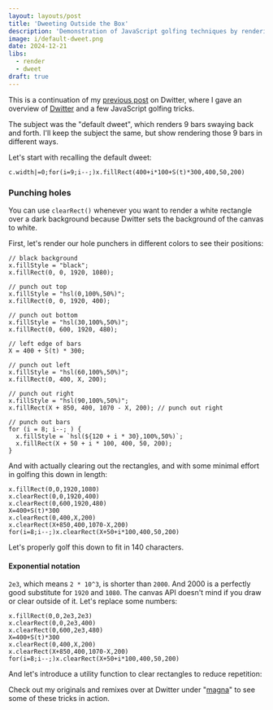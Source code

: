 ```yaml
---
layout: layouts/post
title: 'Dweeting Outside the Box'
description: 'Demonstration of JavaScript golfing techniques by rendering the "default dweet" in different ways.'
image: i/default-dweet.png
date: 2024-12-21
libs:
  - render
  - dweet
draft: true
---
```


This is a continuation of my [previous post][1] on Dwitter, where I gave an
overview of [Dwitter][2] and a few JavaScript golfing tricks.

[1]: /posts/2024-12-20-intro-to-dwitter
[2]: https://www.dwitter.net/

The subject was the "default dweet", which renders 9 bars swaying back and
forth. I'll keep the subject the same, but show rendering those 9 bars in
different ways.

Let's start with recalling the default dweet:

<pre class="dweet play"><code class="language-js">c.width|=0;for(i=9;i--;)x.fillRect(400+i*100+S(t)*300,400,50,200)
</code></pre>

### Punching holes

You can use `clearRect()` whenever you want to render a white rectangle over a
dark background because Dwitter sets the background of the canvas to white.

First, let's render our hole punchers in different colors to see their
positions:

<pre class="dweet play no-length"><code class="language-js">// black background
x.fillStyle = "black";
x.fillRect(0, 0, 1920, 1080);

// punch out top
x.fillStyle = "hsl(0,100%,50%)";
x.fillRect(0, 0, 1920, 400);

// punch out bottom
x.fillStyle = "hsl(30,100%,50%)";
x.fillRect(0, 600, 1920, 480);

// left edge of bars
X = 400 + S(t) * 300;

// punch out left
x.fillStyle = "hsl(60,100%,50%)";
x.fillRect(0, 400, X, 200);

// punch out right
x.fillStyle = "hsl(90,100%,50%)";
x.fillRect(X + 850, 400, 1070 - X, 200); // punch out right

// punch out bars
for (i = 8; i--; ) {
  x.fillStyle = `hsl(${120 + i * 30},100%,50%)`;
  x.fillRect(X + 50 + i * 100, 400, 50, 200);
}
</code></pre>

And with actually clearing out the rectangles, and with some minimal effort in
golfing this down in length:

<pre class="dweet play"><code class="language-js">x.fillRect(0,0,1920,1080)
x.clearRect(0,0,1920,400)
x.clearRect(0,600,1920,480)
X=400+S(t)*300
x.clearRect(0,400,X,200)
x.clearRect(X+850,400,1070-X,200)
for(i=8;i--;)x.clearRect(X+50+i*100,400,50,200)
</code></pre>

Let's properly golf this down to fit in 140 characters.

#### Exponential notation

`2e3`, which means `2 * 10^3`, is shorter than `2000`. And 2000 is a perfectly
good substitute for `1920` and `1080`. The canvas API doesn't mind if you
draw or clear outside of it. Let's replace some numbers:

<pre class="dweet play"><code class="language-js">x.fillRect(0,0,2e3,2e3)
x.clearRect(0,0,2e3,400)
x.clearRect(0,600,2e3,480)
X=400+S(t)*300
x.clearRect(0,400,X,200)
x.clearRect(X+850,400,1070-X,200)
for(i=8;i--;)x.clearRect(X+50+i*100,400,50,200)
</code></pre>

And let's introduce a utility function to clear rectangles to reduce repetition:

<p class="meta">Check out my originals and remixes
over at Dwitter under "<a href="https://www.dwitter.net/u/magna/top">magna</a>" to see some of these tricks in action.</p>
